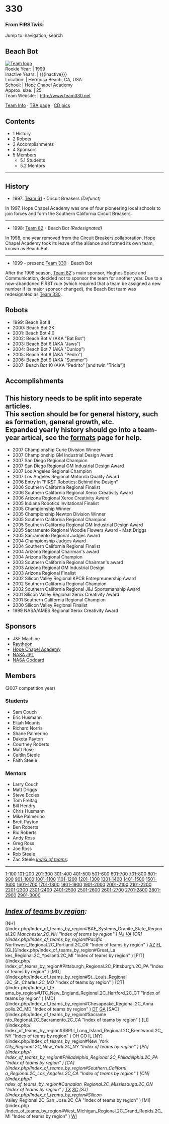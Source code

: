 # 330

### From FIRSTwiki

Jump to: navigation, search

Beach Bot  
---  
[![Team logo](/media/b/b2/Theteamlogo.jpg)](/index.php/Image:Theteamlogo.jpg
"Team logo" )  
Rookie Year: | 1999  
Inactive Years: | {{{inactive}}}  
Location: | Hermosa Beach, CA, USA  
School: | Hope Chapel Academy  
Approx. size: | 25  
Team Website: | <http://www.team330.net>  
  
[Team Info](http://frclinks.appspot.com/t/330
"http://frclinks.appspot.com/t/330" ) · [TBA
page](http://www.thebluealliance.net/tbatv/team.php?team=330
"http://www.thebluealliance.net/tbatv/team.php?team=330" ) · [CD
pics](http://www.chiefdelphi.com/media/photos/tags/frc330
"http://www.chiefdelphi.com/media/photos/tags/frc330" )  
  
## Contents

  * 1 History
  * 2 Robots
  * 3 Accomplishments
  * 4 Sponsors
  * 5 Members
    * 5.1 Students
    * 5.2 Mentors  
---  
  

## History

  * 1997: [Team 61](/index.php/Team_61 "Team 61" ) \- Circuit Breakers _(Defunct)_

In 1997, Hope Chapel Academy was one of four pioneering local schools to join
forces and form the Southern California Circuit Breakers.

* * *

  * 1998: [Team 82](/index.php/Team_82 "Team 82" ) \- Beach Bot _(Redesignated)_

In 1998, one year removed from the Circuit Breakers collaboration, Hope Chapel
Academy took its leave of the alliance and formed its own team, known as Beach
Bot.

* * *

  * 1999 - present: [Team 330](/index.php/Team_330 "Team 330" ) \- Beach Bot 

After the 1998 season, [Team 82](/index.php/Team_82 "Team 82" )'s main
sponsor, Hughes Space and Communication, decided not to sponsor the team for
another year. Due to a now-abandoned FIRST rule (which required that a team be
assigned a new number if its major sponsor changed), the Beach Bot team was
redesignated as [Team 330](/index.php/Team_330 "Team 330" ).


## Robots

  * 1999: Beach Bot II 
  * 2000: Beach Bot 2K 
  * 2001: Beach Bot 4.0 
  * 2002: Beach Bot V (AKA "Bat Bot") 
  * 2003: Beach Bot 6 (AKA "Jaws") 
  * 2004: Beach Bot 7 (AKA "Dunlop") 
  * 2005: Beach Bot 8 (AKA "Pedro") 
  * 2006: Beach Bot 9 (AKA "Summer") 
  * 2007: Beach Bot 10 (AKA "Pedrito" [and twin "Tricia"]) 


## Accomplishments

**This history needs to be split into seperate articles.**   
This section should be for general history, such as formation, general growth,
etc.  
Expanded yearly history should go into a team-year artical, see the
[formats](/index.php/FIRSTwiki:Page_formats "FIRSTwiki:Page formats" ) page
for help.  
---  
  
  * 2007 Championship Curie Division Winner 
  * 2007 Championship GM Industrial Design Award 
  * 2007 San Diego Regional Champion 
  * 2007 San Diego Regional GM Industrial Design Award 
  * 2007 Los Angeles Regional Champion 
  * 2007 Los Angeles Regional Motorola Quality Award 
  * 2006 Entry in "FIRST Robotics: Behind the Design" 
  * 2006 Southern California Regional Finalist 
  * 2006 Southern California Regional Xerox Creativity Award 
  * 2006 Arizona Regional Xerox Creativity Award 
  * 2005 Indiana Robotics Invitational Finalist 
  * 2005 Championship Winner 
  * 2005 Championship Newton Division Winner 
  * 2005 Southern California Regional Champion 
  * 2005 Southern California Regional GM Industrial Design Award 
  * 2005 Sacramento Regional Woodie Flowers Award - Matt Driggs 
  * 2005 Sacramento Regional Judges Award 
  * 2004 Championship Judges Award 
  * 2004 Southern California Regional Finalist 
  * 2004 Arizona Regional Chairman's award 
  * 2004 Arizona Regional Champion 
  * 2003 Southern California Regional Chairman's award 
  * 2003 Arizona Regional GM Industrial Design 
  * 2003 Arizona Regional Finalist 
  * 2002 Silicon Valley Regional KPCB Entrepreunership Award 
  * 2002 Southern California Regional Champion 
  * 2002 Southern California Regional J&amp;J Sportsmanship Award 
  * 2001 Silicon Valley Regional Xerox Creativity Award 
  * 2001 Southern California Regional Champion 
  * 2000 Silicon Valley Regional Finalist 
  * 1999 NASA/AMES Regional Xerox Creativity Award 


## Sponsors

  * J&amp;F Machine 
  * [Raytheon](http://www.raytheon.com "http://www.raytheon.com" )
  * [Hope Chapel Academy](http://www.hopechapel.org/Ministries/hopeacademy.html "http://www.hopechapel.org/Ministries/hopeacademy.html" )
  * [NASA JPL](http://www.jpl.nasa.gov/ "http://www.jpl.nasa.gov/" )
  * [NASA Goddard](http://www.gsfc.nasa.gov/ "http://www.gsfc.nasa.gov/" )


## Members

(2007 competition year)


### Students

  * Sam Couch 
  * Eric Husmann 
  * Elijah Mounts 
  * Richard Norris 
  * Shane Palmerino 
  * Dakota Payton 
  * Courtney Roberts 
  * Matt Rose 
  * Caitlin Steele 
  * Faith Steele 


### Mentors

  * Larry Couch 
  * Matt Driggs 
  * Steve Eccles 
  * Tom Freitag 
  * Bill Hendry 
  * Chris Husmann 
  * Mike Palmerino 
  * Brett Payton 
  * Ben Roberts 
  * Ric Roberts 
  * Andy Ross 
  * Greg Ross 
  * Joe Ross 
  * Rob Steele 
  * Zac Steele 
_[Index of teams](/index.php/Index_of_teams "Index of teams" ):_  
---  
  
[1-100](/index.php/Index_of_teams#1-100 "Index of teams" )
[101-200](/index.php/Index_of_teams#101-200 "Index of teams" )
[201-300](/index.php/Index_of_teams#201-300 "Index of teams" )
[301-400](/index.php/Index_of_teams#301-400 "Index of teams" )
[401-500](/index.php/Index_of_teams#401-500 "Index of teams" )
[501-600](/index.php/Index_of_teams#501-600 "Index of teams" )
[601-700](/index.php/Index_of_teams#601-700 "Index of teams" )
[701-800](/index.php/Index_of_teams#701-800 "Index of teams" )
[801-900](/index.php/Index_of_teams#801-900 "Index of teams" )
[901-1000](/index.php/Index_of_teams#901-1000 "Index of teams" )
[1001-1100](/index.php/Index_of_teams#1001-1100 "Index of teams" )
[1101-1200](/index.php/Index_of_teams#1101-1200 "Index of teams" )
[1201-1300](/index.php/Index_of_teams#1201-1300 "Index of teams" )
[1301-1400](/index.php/Index_of_teams#1301-1400 "Index of teams" )
[1401-1500](/index.php/Index_of_teams#1401-1500 "Index of teams" )
[1501-1600](/index.php/Index_of_teams#1501-1600 "Index of teams" )
[1601-1700](/index.php/Index_of_teams#1601-1700 "Index of teams" )
[1701-1800](/index.php/Index_of_teams#1701-1800 "Index of teams" )
[1801-1900](/index.php/Index_of_teams#1801-1900 "Index of teams" )
[1901-2000](/index.php/Index_of_teams#1901-2000 "Index of teams" )
[2001-2100](/index.php/Index_of_teams#2001-2100 "Index of teams" )
[2101-2200](/index.php/Index_of_teams#2101-2200 "Index of teams" )
[2201-2300](/index.php/Index_of_teams#2201-2300 "Index of teams" )
[2301-2400](/index.php/Index_of_teams#2301-2400 "Index of teams" )
[2401-2500](/index.php/Index_of_teams#2401-2500 "Index of teams" )
[2501-2600](/index.php/Index_of_teams#2501-2600 "Index of teams" )
[2601-2700](/index.php/Index_of_teams#2601-2700 "Index of teams" )
[2701-2800](/index.php/Index_of_teams#2701-2800 "Index of teams" )
[2801-2900](/index.php/Index_of_teams#2801-2900 "Index of teams" )
[2901-3000](/index.php/Index_of_teams#2901-3000 "Index of teams" )  
  
_[Index of teams by region](/index.php/Index_of_teams_by_region "Index of
teams by region" ):_  
---  
  
[NH](/index.php/Index_of_teams_by_region#BAE_Systems_Granite_State_Regional.2C
_Manchester.2C_NH "Index of teams by region" )
[NJ](/index.php/Index_of_teams_by_region#New_Jersey_Regional.2C_Trenton.2C_NJ
"Index of teams by region" )
[VA](/index.php/Index_of_teams_by_region#NASA.2FVCU_Regional.2C_Richmond.2C_VA
"Index of teams by region" ) [OR](/index.php/Index_of_teams_by_region#Pacific_
Northwest_Regional.2C_Portland.2C_OR "Index of teams by region" )
[AZ](/index.php/Index_of_teams_by_region#Arizona_Regional.2C_Phoenix.2C_AZ
"Index of teams by region" )
[FL](/index.php/Index_of_teams_by_region#Florida_Regional.2C_Orlando.2C_FL
"Index of teams by region" ) [GL](/index.php/Index_of_teams_by_region#Great_La
kes_Regional.2C_Ypsilanti.2C_MI "Index of teams by region" ) [PIT](/index.php/
Index_of_teams_by_region#Pittsburgh_Regional.2C_Pittsburgh.2C_PA "Index of
teams by region" ) [MO](/index.php/Index_of_teams_by_region#St._Louis_Regional
.2C_St._Charles.2C_MO "Index of teams by region" ) [CT](/index.php/Index_of_te
ams_by_region#UTC_New_England_Regional.2C_Hartford.2C_CT "Index of teams by
region" ) [MD](/index.php/Index_of_teams_by_region#Chesapeake_Regional.2C_Anna
polis.2C_MD "Index of teams by region" )
[DT](/index.php/Index_of_teams_by_region#Detroit_Regional.2C_Detroit.2C_MI
"Index of teams by region" )
[GA](/index.php/Index_of_teams_by_region#Peachtree_Regional.2C_Duluth.2C_GA
"Index of teams by region" ) [SAC](/index.php/Index_of_teams_by_region#Sacrame
nto_Regional.2C_Sacramento.2C_CA "Index of teams by region" ) [LI](/index.php/
Index_of_teams_by_region#SBPLI_Long_Island_Regional.2C_Brentwood.2C_NY "Index
of teams by region" )
[OH](/index.php/Index_of_teams_by_region#Buckeye_Regional.2C_Cleveland.2C_OH
"Index of teams by region" )
[CO](/index.php/Index_of_teams_by_region#Colorado_Regional.2C_Denver.2C_CO
"Index of teams by region" )
[IL](/index.php/Index_of_teams_by_region#Midwest_Regional.2C_Evanston.2C_IL
"Index of teams by region" ) [NY](/index.php/Index_of_teams_by_region#New_York
_City_Regional.2C_New_York.2C_NY "Index of teams by region" ) [PA](/index.php/
Index_of_teams_by_region#Philadelphia_Regional.2C_Philadelphia.2C_PA "Index of
teams by region" ) [CA](/index.php/Index_of_teams_by_region#Southern_Californi
a_Regional.2C_Los_Angeles.2C_CA "Index of teams by region" ) [ON](/index.php/I
ndex_of_teams_by_region#Canadian_Regional.2C_Mississauga.2C_ON "Index of teams
by region" )
[TX](/index.php/Index_of_teams_by_region#Lone_Star_Regional.2C_Houston.2C_TX
"Index of teams by region" )
[SC](/index.php/Index_of_teams_by_region#Palmetto_Regional.2C_Columbia.2C_SC
"Index of teams by region" ) [SJ](/index.php/Index_of_teams_by_region#Silicon_
Valley_Regional.2C_San_Jose.2C_CA "Index of teams by region" ) [MI](/index.php
/Index_of_teams_by_region#West_Michigan_Regional.2C_Grand_Rapids.2C_MI "Index
of teams by region" )
[WI](/index.php/Index_of_teams_by_region#Wisconsin_Regional.2C_Milwaukee.2C_WI
"Index of teams by region" )  
  
